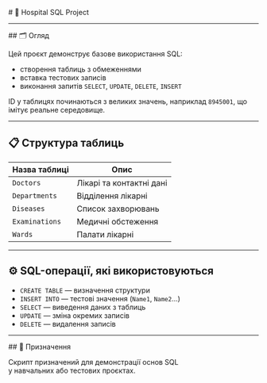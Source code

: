 \# 📘 Hospital SQL Project

---

\## 🗂️ Огляд

Цей проєкт демонструє базове використання SQL:  
- створення таблиць з обмеженнями  
- вставка тестових записів  
- виконання запитів `SELECT`, `UPDATE`, `DELETE`, `INSERT` 

ID у таблицях починаються з великих значень, наприклад `8945001`, що імітує реальне середовище.

---


## 📋 Структура таблиць

| Назва таблиці | Опис                     |
|---------------|--------------------------|
| `Doctors`     | Лікарі та контактні дані |
| `Departments` | Відділення лікарні       |
| `Diseases`    | Список захворювань       |
| `Examinations`| Медичні обстеження       |
| `Wards`       | Палати лікарні           |

---

## ⚙️ SQL-операції, які використовуються
- `CREATE TABLE` — визначення структури
- `INSERT INTO` — тестові значення (`Name1`, `Name2`...)
- `SELECT` — виведення даних з таблиць
- `UPDATE` — зміна окремих записів
- `DELETE` — видалення записів

---

\## 📝 Призначення

Скрипт призначений для демонстрації основ SQL  
у навчальних або тестових проєктах.
